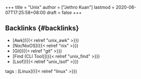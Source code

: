 +++
title = "Unix"
author = ["Jethro Kuan"]
lastmod = 2020-06-07T17:25:58+08:00
draft = false
+++

## Backlinks {#backlinks}

- [Awk]({{< relref "unix_awk" >}})
- [Nix/NixOS]({{< relref "nix" >}})
- [Git]({{< relref "git" >}})
- [Find (CLI Tool)]({{< relref "unix_find" >}})
- [Lsof]({{< relref "unix_lsof" >}})

tags
: [Linux]({{< relref "linux" >}})
